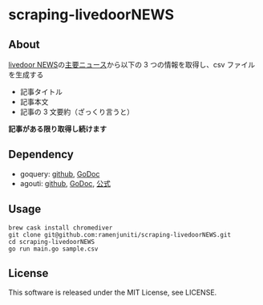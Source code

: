 # scraping-livedoorNEWS

## About

[livedoor NEWS](http://news.livedoor.com/)の[主要ニュース](http://news.livedoor.com/topics/category/main/)から以下の 3 つの情報を取得し、csv ファイルを生成する

- 記事タイトル
- 記事本文
- 記事の 3 文要約（ざっくり言うと）

**記事がある限り取得し続けます**

## Dependency

- goquery: [github](https://github.com/PuerkitoBio/goquery), [GoDoc](https://godoc.org/github.com/PuerkitoBio/goquery)
- agouti: [github](https://github.com/sclevine/agouti), [GoDoc](https://godoc.org/github.com/sclevine/agouti), [公式](https://agouti.org/)

## Usage

```
brew cask install chromediver
git clone git@github.com:ramenjuniti/scraping-livedoorNEWS.git
cd scraping-livedoorNEWS
go run main.go sample.csv
```

## License

This software is released under the MIT License, see LICENSE.
